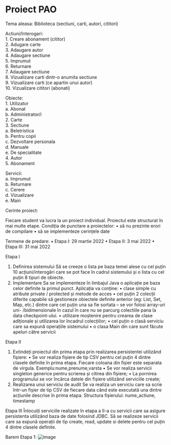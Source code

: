 # Proiect PAO

Tema aleasa: Biblioteca (sectiuni, carti, autori, cititori)

Actiuni/Interogari:  
	1. Creare abonament (cititor)  
	2. Adugare carte  
	3. Adaugare autor  
	4. Adaugare sectiune  
	5. Imprumut  
	6. Returnare  
	7. Adaugare sectiune  
	8. Vizualizare carti dintr-o anumita sectiune  
	9. Vizualizare carti (ce apartin unui autor)  
	10. Vizualizare cititori (abonati)  

Obiecte:  
	1. Utilizator  
		a. Abonat  
		b. Administrator/i  
	2. Carte  
	3. Sectiune  
		a. Beletristica  
		b. Pentru copii  
		c. Dezvoltare personala  
		d. Manuale  
		e. De specialitate  
	4. Autor  
	5. Abonament  

Servicii:  
		a. Imprumut  
		b. Returnare   
		c. Cerere  
		d. Vizualizare  
		e. Main  



Cerinte proiect:

Fiecare student va lucra la un proiect individual. Proiectul este structurat în mai multe etape. Condiția de punctare a proiectelor:
• să nu prezinte erori de compilare
• să se implementeze cerințele date

Termene de predare:
• Etapa I: 29 martie 2022
• Etapa II: 3 mai 2022
• Etapa III: 31 mai 2022

Etapa I
1) Definirea sistemului
Să se creeze o lista pe baza temei alese cu cel puțin 10 acțiuni/interogări care se pot face în cadrul sistemului și o lista cu cel puțin 8 tipuri de obiecte.
2) Implementare
Sa se implementeze în limbajul Java o aplicație pe baza celor definite la primul punct.
Aplicația va conține:
• clase simple cu atribute private / protected și metode de acces
• cel puțin 2 colecții diferite capabile să gestioneze obiectele definite anterior (eg: List, Set, Map, etc.) dintre care cel puțin una sa fie sortata – se vor folosi array-uri uni-
/bidimensionale în cazul în care nu se parcurg colectiile pana la data checkpoint-ului.
• utilizare moștenire pentru crearea de clase adiționale și utilizarea lor încadrul colecțiilor;
• cel puțin o clasă serviciu care sa expună operațiile sistemului
• o clasa Main din care sunt făcute apeluri către servicii

Etapa II
1) Extindeți proiectul din prima etapa prin realizarea persistentei utilizând fișiere:
• Se vor realiza fișiere de tip CSV pentru cel puțin 4 dintre clasele definite în prima etapa. Fiecare coloana din fișier este separata de virgula. Exemplu:nume,prenume,varsta
• Se vor realiza servicii singleton generice pentru scrierea și citirea din fișiere;
• La pornirea programului se vor încărca datele din fișiere utilizând serviciile create;
2) Realizarea unui serviciu de audit
Se va realiza un serviciu care sa scrie într-un fișier de tip CSV de fiecare data când este executată una dintre acțiunile descrise în prima etapa. Structura fișierului: nume_actiune, timestamp

Etapa III
Înlocuiți serviciile realizate în etapa a II-a cu servicii care sa asigure persistenta utilizând baza de date folosind JDBC.
Să se realizeze servicii care sa expună operații de tip create, read, update si delete pentru cel puțin 4 dintre clasele definite.

Barem Etapa 1:
![image](https://user-images.githubusercontent.com/79162778/160544021-b751fdcb-b6d1-40e4-9a08-4f0d494a13e2.png)

